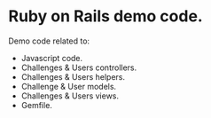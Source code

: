 # Ruby on Rails demo code.

Demo code related to:

- Javascript code.
- Challenges & Users controllers.
- Challenges & Users helpers.
- Challenge & User models.
- Challenges & Users views.
- Gemfile.
